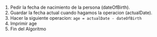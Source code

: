 1. Pedir la fecha de nacimiento de la persona (dateOfBirth).
2. Guardar la fecha actual cuando hagamos la operacion (actualDate).
3. Hacer la siguiente operacion: ``` age = actualDate - dateOfBirth ```<br>
4. Imprimir age
5. Fin del Algoritmo
